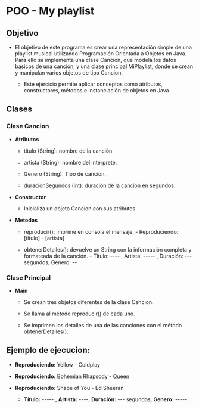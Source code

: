 # POO - My playlist 

## Objetivo

- El objetivo de este programa es crear una representación simple de una playlist musical utilizando Programación Orientada a Objetos en Java. Para ello se implementa una clase Cancion, que modela los datos básicos de una canción, y una clase principal MiPlaylist, donde se crean y manipulan varios objetos de tipo Cancion.

  - Este ejercicio permite aplicar conceptos como atributos, constructores, métodos e instanciación de objetos en Java.

## Clases

### Clase Cancion

- **Atributos**

  - titulo (String): nombre de la canción.

  - artista (String): nombre del intérprete.

  - Genero (String): Tipo de cancion.

  - duracionSegundos (int): duración de la canción en segundos.

- **Constructor**

  - Inicializa un objeto Cancion con sus atributos.

- **Metodos**

  - reproducir(): imprime en consola el mensaje.
          - Reproduciendo: [titulo] - [artista]

  - obtenerDetalles(): devuelve un String con la información completa y formateada de la canción.
          - Título: ---- , Artista: ----- , Duración: --- segundos, Genero: --

### Clase Principal 

- **Main**

  - Se crean tres objetos diferentes de la clase Cancion.

  - Se llama al método reproducir() de cada uno.

  - Se imprimen los detalles de una de las canciones con el método obtenerDetalles().


## Ejemplo de ejecucion: 

- **Reproduciendo:** Yellow - Coldplay
- **Reproduciendo:** Bohemian Rhapsody - Queen
- **Reproduciendo:** Shape of You - Ed Sheeran

  - **Título:** ----- , **Artista:** ----, **Duración:** --- segundos, **Genero:** ----- .  

  